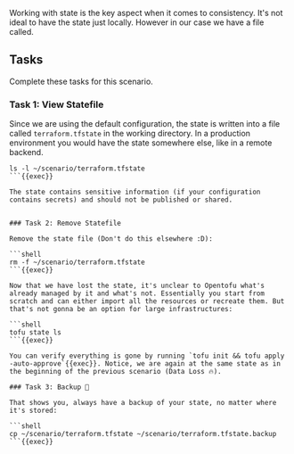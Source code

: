 Working with state is the key aspect when it comes to consistency. It's not ideal to have the state just locally. However in our case we have a file called.

## Tasks

Complete these tasks for this scenario.

### Task 1: View Statefile

Since we are using the default configuration, the state is written into a file called `terraform.tfstate` in the working directory. In a production environment you would have the state somewhere else, like in a remote backend.

```shell
ls -l ~/scenario/terraform.tfstate
```{{exec}}

The state contains sensitive information (if your configuration contains secrets) and should not be published or shared.


### Task 2: Remove Statefile

Remove the state file (Don't do this elsewhere :D):

```shell
rm -f ~/scenario/terraform.tfstate
```{{exec}}

Now that we have lost the state, it's unclear to Opentofu what's already managed by it and what's not. Essentially you start from scratch and can either import all the resources or recreate them. But that's not gonna be an option for large infrastructures:

```shell
tofu state ls
```{{exec}}

You can verify everything is gone by running `tofu init && tofu apply -auto-approve`{{exec}}. Notice, we are again at the same state as in the beginning of the previous scenario (Data Loss 🔥).

### Task 3: Backup 🚒

That shows you, always have a backup of your state, no matter where it's stored:

```shell
cp ~/scenario/terraform.tfstate ~/scenario/terraform.tfstate.backup
```{{exec}}
